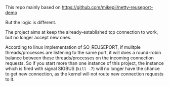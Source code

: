 This repo mainly based on https://github.com/mikepii/netty-reuseport-demo

But the logic is different.

The project aims at keep the already-established tcp connection to work, but
no longer accept new ones.

According to linux implementation of SO_REUSEPORT, if mulitple threads/processes
are listening to the same port, it will does a round-robin balance between
these threads/processes on the incoming connection requests. So if you start 
more than one instance of this project, the instance which is fired with 
signal SIGBUS (`kill -7`) will no longer have the chance to get new connection,
as the kernel will not route new connection requests to it.
